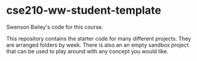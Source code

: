 # cse210-ww-student-template

Swenson Bailey's code for this course.

This repository contains the starter code for many different projects. They are arranged folders by week. There is also an an empty sandbox project that can be used to play around with any concept you would like.

